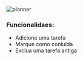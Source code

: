 <div aling="center">

![planner](https://user-images.githubusercontent.com/72527935/149826340-28cebb93-6b7c-48b1-bd0a-0637eac9c6e5.png)

</div>

### Funcionalidaes:

- Adicione uma tarefa
- Marque como conluída
- Exclua uma tarefa antiga

